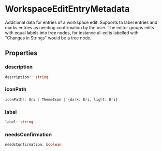# WorkspaceEditEntryMetadata

Additional data for entries of a workspace edit. Supports to label entries and marks entries as needing confirmation by the user. The editor groups edits with equal labels into tree nodes, for instance all edits labelled with "Changes in Strings" would be a tree node.

## Properties

### description

```typescript
description?: string
```

### iconPath

```typescript
iconPath?: Uri | ThemeIcon | {dark: Uri, light: Uri}
```

### label

```typescript
label: string
```

### needsConfirmation

```typescript
needsConfirmation: boolean
```

[ThemeIcon]: ThemeIcon.md
[Uri]: Uri.md
